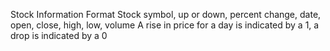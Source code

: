 Stock Information Format
Stock symbol, up or down, percent change, date, open, close, high, low, volume
A rise in price for a day is indicated by a 1, a drop is indicated by a 0
